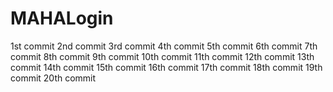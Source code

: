 # MAHALogin
1st commit
2nd commit
3rd commit
4th commit
5th commit
6th commit
7th commit
8th commit
9th commit
10th commit
11th commit
12th commit
13th commit
14th commit
15th commit
16th commit
17th commit
18th commit
19th commit
20th commit
